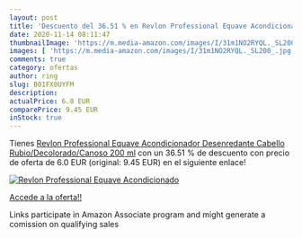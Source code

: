 ```yaml
---
layout: post
title: 'Descuento del 36.51 % en Revlon Professional Equave Acondicionado'
date: 2020-11-14 08:11:47
thumbnailImage: 'https://m.media-amazon.com/images/I/31m1NO2RYQL._SL200_.jpg'
images: [ 'https://m.media-amazon.com/images/I/31m1NO2RYQL._SL200_.jpg' ]
comments: true
category: ofertas
author: ring
slug: B01FX0UYFM
description:
actualPrice: 6.0 EUR
comparePrice: 9.45 EUR
inStock: true
---
```


Tienes [Revlon Professional Equave Acondicionador Desenredante Cabello Rubio/Decolorado/Canoso 200 ml](https://www.amazon.es/dp/B01FX0UYFM/?tag=tolees-21) con un 36.51 % de descuento con precio de oferta de 6.0 EUR (original: 9.45 EUR) en el siguiente enlace!

[![Revlon Professional Equave Acondicionado](https://m.media-amazon.com/images/I/31m1NO2RYQL._SL200_.jpg)](https://www.amazon.es/dp/B01FX0UYFM/?tag=tolees-21)

[Accede a la oferta!!](https://www.amazon.es/dp/B01FX0UYFM/?tag=tolees-21)

Links participate in Amazon Associate program and might generate a comission on qualifying sales


